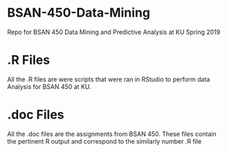# BSAN-450-Data-Mining
Repo for BSAN 450 Data Mining and Predictive Analysis at KU Spring 2019

# .R Files
All the .R files are were scripts that were ran in RStudio to perform data Analysis for BSAN 450 at KU. 

# .doc Files
All the .doc files are the assignments from BSAN 450. These files contain the pertinent R output and correspond to the similarly
number .R file
